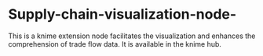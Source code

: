 # Supply-chain-visualization-node-
This is a knime extension node facilitates the visualization and enhances the comprehension of trade flow data. It is available in the knime hub.
